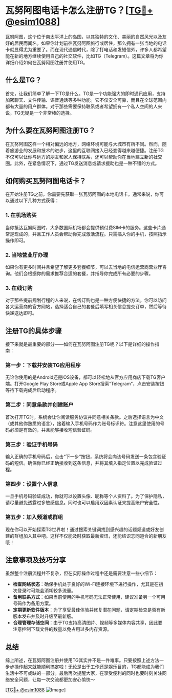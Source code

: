 # 瓦努阿图电话卡怎么注册TG？[[TG💪+ @esim1088](https://t.me/s/esim1088)]

瓦努阿图，这个位于南太平洋上的岛国，以其独特的文化、美丽的自然风光以及友好的居民而闻名。如果你计划前往瓦努阿图旅行或居住，那么拥有一张当地的电话卡就显得尤为重要了。而在现代通信时代，除了打电话和发短信外，许多人都希望能在新的地方继续使用自己的社交软件，比如TG（Telegram）。这篇文章将为你详细介绍如何在瓦努阿图注册并使用TG。

## 什么是TG？

首先，让我们简单了解一下TG是什么。TG是一个功能强大的即时通讯应用，支持加密聊天、文件传输、语音通话等多种功能。它不仅安全可靠，而且在全球范围内都有大量的用户群体。对于那些需要保持联系或者希望拥有一个私人空间的人来说，TG无疑是一个非常棒的选择。

## 为什么要在瓦努阿图注册TG？

在瓦努阿图这样一个相对偏远的地方，网络环境可能与大城市有所不同。然而，随着旅游业的发展和技术的进步，这里的互联网接入已经变得越来越便捷。注册TG不仅可以让你与远方的朋友和家人保持联系，还可以帮助你在当地建立新的社交圈。此外，在紧急情况下，通过TG发送消息或请求援助也是一种不错的方式。

## 如何购买瓦努阿图电话卡？

在开始注册TG之前，你需要先获取一张瓦努阿图的本地电话卡。通常来说，你可以通过以下几种方式获得：

### 1. 在机场购买

当你抵达瓦努阿图时，大多数国际机场都会提供预付费SIM卡的服务。这些卡片通常是现成的，并且工作人员会帮助你完成激活流程。只需插入你的手机，按照指示操作即可。

### 2. 当地营业厅办理

如果你有更多时间并且希望了解更多套餐细节，可以去当地的电信运营商营业厅咨询。他们会根据你的需求推荐合适的套餐，并指导你完成所有必要的步骤。

### 3. 在线订购

对于那些提前规划行程的人来说，在线订购也是一种方便快捷的方法。你可以访问各大运营商的官方网站，选择适合自己的套餐后填写相关信息提交订单，然后等待快递送达即可。

## 注册TG的具体步骤

接下来就是最重要的部分——如何在瓦努阿图注册TG呢？以下是详细的操作指南：

### 第一步：下载并安装TG应用程序

无论你使用的是Android还是iOS设备，都可以轻松地从官方应用商店下载TG客户端。打开Google Play Store或Apple App Store搜索“Telegram”，点击安装按钮等待下载完成后启动程序。

### 第二步：同意条款并创建账户

首次打开TG时，系统会让你阅读服务协议并同意相关条款。之后选择语言为中文（或其他你熟悉的语言），接着输入手机号码作为账号标识符。注意这里使用的号码必须是有效的，并且能够接收短信验证码。

### 第三步：验证手机号码

输入正确的手机号码后，点击“下一步”按钮，系统将会向该号码发送一条包含验证码的短信。确保你已经正确接收到这条信息，并将其填入指定位置以完成验证过程。

### 第四步：设置个人信息

一旦手机号码验证成功，你就可以设置头像、昵称等个人资料了。为了保护隐私，请尽量避免透露过多敏感信息。同时也可以启用双因素认证来提高账户安全性。

### 第五步：加入频道或群组

现在你可以开始探索TG世界啦！通过搜索关键词找到感兴趣的话题频道或好友创建的群组加入其中吧。这样不仅能及时获取最新资讯，还能结识志同道合的新朋友哦！

## 注意事项及技巧分享

虽然整个注册流程并不复杂，但在实际操作过程中还是需要注意一些小细节：

- **检查网络状态**：确保手机处于良好的Wi-Fi连接环境下进行操作，尤其是在初次登录时可能会消耗较多流量。
- **备用联系方式**：如果当前使用的手机号码无法正常使用，建议准备另一个可用号码作为备用方案。
- **定期更新软件版本**：为了享受最佳体验并修复潜在问题，请定期检查是否有新版本发布并及时升级至最新版。
- **合理管理存储空间**：由于TG支持高清图片、视频等多媒体内容共享，因此要注意控制下载文件的数量以免占用过多内存资源。

## 总结

综上所述，在瓦努阿图注册并使用TG其实并不是一件难事。只要按照上述方法一步步操作起来就能顺利搞定啦！无论是出于工作还是娱乐目的，TG都能成为我们生活中不可或缺的一部分。最后再次提醒大家，在享受便利的同时也要时刻关注网络安全问题，让每一次交流都更加安心愉快～ 

[[TG💪+ @esim1088](https://t.me/s/esim1088) ![Image](https://i.postimg.cc/4NQfJmqS/Snipaste-2025-05-13-00-14-12.png)]